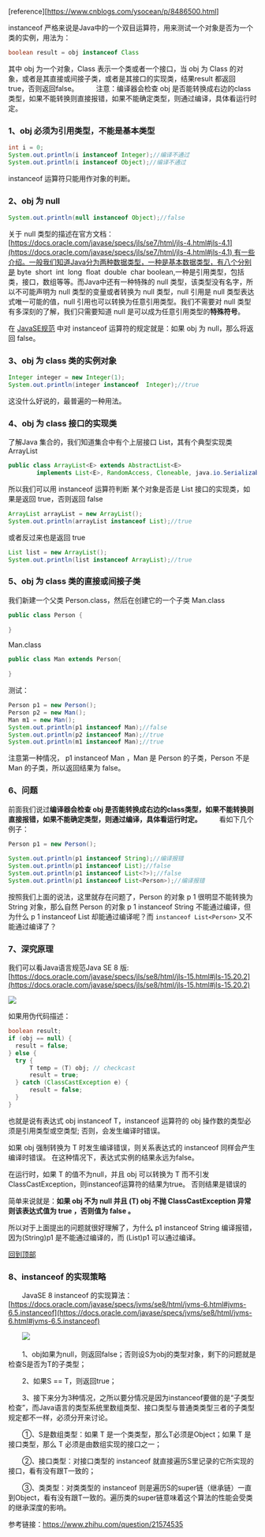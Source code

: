 [reference][https://www.cnblogs.com/ysocean/p/8486500.html]

instanceof 严格来说是Java中的一个双目运算符，用来测试一个对象是否为一个类的实例，用法为：
```java
boolean result = obj instanceof Class
```
其中 obj 为一个对象，Class 表示一个类或者一个接口，当 obj 为 Class 的对象，或者是其直接或间接子类，或者是其接口的实现类，结果result 都返回 true，否则返回false。
　　
注意：编译器会检查 obj 是否能转换成右边的class类型，如果不能转换则直接报错，如果不能确定类型，则通过编译，具体看运行时定。
### 1、obj 必须为引用类型，不能是基本类型
```java
int i = 0;
System.out.println(i instanceof Integer);//编译不通过
System.out.println(i instanceof Object);//编译不通过
```
instanceof 运算符只能用作对象的判断。
### 2、obj 为 null
```java
System.out.println(null instanceof Object);//false
```
关于 null 类型的描述在官方文档：[https://docs.oracle.com/javase/specs/jls/se7/html/jls-4.html#jls-4.1](https://docs.oracle.com/javase/specs/jls/se7/html/jls-4.html#jls-4.1) 有一些介绍。一般我们知道Java分为两种数据类型，一种是基本数据类型，有八个分别是 byte  short  int  long  float  double  char boolean,一种是引用类型，包括类，接口，数组等等。而Java中还有一种特殊的 null 类型，该类型没有名字，所以不可能声明为 null 类型的变量或者转换为 null 类型，null 引用是 null 类型表达式唯一可能的值，null 引用也可以转换为任意引用类型。我们不需要对 null 类型有多深刻的了解，我们只需要知道 null 是可以成为任意引用类型的**特殊符号**。

在 [JavaSE规范](https://docs.oracle.com/javase/specs/jls/se8/html/jls-15.html#jls-15.20.2) 中对 instanceof 运算符的规定就是：如果 obj 为 null，那么将返回 false。
### 3、obj 为 class 类的实例对象
```java
Integer integer = new Integer(1);
System.out.println(integer instanceof  Integer);//true
```
这没什么好说的，最普遍的一种用法。
### 4、obj 为 class 接口的实现类

了解Java 集合的，我们知道集合中有个上层接口 List，其有个典型实现类 ArrayList
``` java
public class ArrayList<E> extends AbstractList<E>
        implements List<E>, RandomAccess, Cloneable, java.io.Serializable
```
所以我们可以用 instanceof 运算符判断 某个对象是否是 List 接口的实现类，如果是返回 true，否则返回 false
```java
ArrayList arrayList = new ArrayList();
System.out.println(arrayList instanceof List);//true
```
或者反过来也是返回 true
```java
List list = new ArrayList();
System.out.println(list instanceof ArrayList);//true
```
### 5、obj 为 class 类的直接或间接子类
我们新建一个父类 Person.class，然后在创建它的一个子类 Man.class
```java
public class Person {
 
}
```
Man.class
```java
public class Man extends Person{
     
}
```
测试：
```java
Person p1 = new Person();
Person p2 = new Man();
Man m1 = new Man();
System.out.println(p1 instanceof Man);//false
System.out.println(p2 instanceof Man);//true
System.out.println(m1 instanceof Man);//true
```
注意第一种情况， p1 instanceof Man ，Man 是 Person 的子类，Person 不是 Man 的子类，所以返回结果为 false。
### 6、问题
前面我们说过**编译器会检查 obj 是否能转换成右边的class类型，如果不能转换则直接报错，如果不能确定类型，则通过编译，具体看运行时定。**
　　
看如下几个例子：
```java
Person p1 = new Person();
 
System.out.println(p1 instanceof String);//编译报错
System.out.println(p1 instanceof List);//false
System.out.println(p1 instanceof List<?>);//false
System.out.println(p1 instanceof List<Person>);//编译报错
```

按照我们上面的说法，这里就存在问题了，Person 的对象 p 1 很明显不能转换为 String 对象，那么自然 Person 的对象 p 1 instanceof String 不能通过编译，但为什么 p 1 instanceof List 却能通过编译呢？而 `instanceof List<Person>` 又不能通过编译了？

### 7、深究原理

我们可以看Java语言规范Java SE 8 版: [https://docs.oracle.com/javase/specs/jls/se8/html/jls-15.html#jls-15.20.2](https://docs.oracle.com/javase/specs/jls/se8/html/jls-15.html#jls-15.20.2)

![](https://images2018.cnblogs.com/blog/1120165/201803/1120165-20180302000448613-26394231.png)

如果用伪代码描述：

```java
boolean result;
if (obj == null) {
  result = false;
} else {
  try {
      T temp = (T) obj; // checkcast
      result = true;
  } catch (ClassCastException e) {
      result = false;
  }
}
```

也就是说有表达式 obj instanceof T，instanceof 运算符的 obj 操作数的类型必须是引用类型或空类型; 否则，会发生编译时错误。 

如果 obj 强制转换为 T 时发生编译错误，则关系表达式的 instanceof 同样会产生编译时错误。 在这种情况下，表达式实例的结果永远为false。

在运行时，如果 T 的值不为null，并且 obj 可以转换为 T 而不引发ClassCastException，则instanceof运算符的结果为true。 否则结果是错误的

简单来说就是：**如果 obj 不为 null 并且 (T) obj 不抛 ClassCastException 异常则该表达式值为 true ，否则值为 false 。**

所以对于上面提出的问题就很好理解了，为什么 p1 instanceof String 编译报错，因为(String)p1 是不能通过编译的，而 (List)p1 可以通过编译。

[回到顶部](https://www.cnblogs.com/ysocean/p/8486500.html#_labelTop)

### 8、instanceof 的实现策略

　　JavaSE 8 instanceof 的实现算法：[https://docs.oracle.com/javase/specs/jvms/se8/html/jvms-6.html#jvms-6.5.instanceof](https://docs.oracle.com/javase/specs/jvms/se8/html/jvms-6.html#jvms-6.5.instanceof)

　　![](https://images2018.cnblogs.com/blog/1120165/201803/1120165-20180302002919162-2045599504.png)

　　1、obj如果为null，则返回false；否则设S为obj的类型对象，剩下的问题就是检查S是否为T的子类型；

　　2、如果S == T，则返回true；

　　3、接下来分为3种情况，之所以要分情况是因为instanceof要做的是“子类型检查”，而Java语言的类型系统里数组类型、接口类型与普通类类型三者的子类型规定都不一样，必须分开来讨论。

　　①、S是数组类型：如果 T 是一个类类型，那么T必须是Object；如果 T 是接口类型，那么 T 必须是由数组实现的接口之一；

　　②、接口类型：对接口类型的 instanceof 就直接遍历S里记录的它所实现的接口，看有没有跟T一致的；

　　③、类类型：对类类型的 instanceof 则是遍历S的super链（继承链）一直到Object，看有没有跟T一致的。遍历类的super链意味着这个算法的性能会受类的继承深度的影响。

参考链接：https://www.zhihu.com/question/21574535